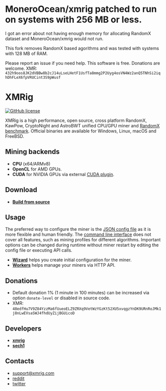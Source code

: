 # MoneroOcean/xmrig patched to run on systems with 256 MB or less. 

I got an error about not having enough memory for allocating RandomX dataset and MoneroOcean/xmrig would not run.

This fork removes RandomX based agorithms and was tested with systems with 128 MB of RAM.

Please report an issue if you need help. This software is free. Donations are welcome.
XMR: `432h9oos8JK2dVBBw8b2cJ14uLseLHetF1UsfTa8mmg2P2Uyg4osVN4Wz2anQ5TNhSi2iqhDhFLeX6fpVRUCint3S9pWusf`

# XMRig

[![GitHub license](https://img.shields.io/github/license/xmrig/xmrig.svg)](https://github.com/MoneroOcean/xmrig/blob/master/LICENSE)


XMRig is a high performance, open source, cross platform RandomX, KawPow, CryptoNight and AstroBWT unified CPU/GPU miner and [RandomX benchmark](https://xmrig.com/benchmark). Official binaries are available for Windows, Linux, macOS and FreeBSD.

## Mining backends
- **CPU** (x64/ARMv8)
- **OpenCL** for AMD GPUs.
- **CUDA** for NVIDIA GPUs via external [CUDA plugin](https://github.com/MoneroOcean/xmrig-cuda).

## Download
* **[Build from source](https://xmrig.com/docs/miner/build)**

## Usage
The preferred way to configure the miner is the [JSON config file](src/config.json) as it is more flexible and human friendly. The [command line interface](https://xmrig.com/docs/miner/command-line-options) does not cover all features, such as mining profiles for different algorithms. Important options can be changed during runtime without miner restart by editing the config file or executing API calls.

* **[Wizard](https://xmrig.com/wizard)** helps you create initial configuration for the miner.
* **[Workers](http://workers.xmrig.info)** helps manage your miners via HTTP API.

## Donations
* Default donation 1% (1 minute in 100 minutes) can be increased via option `donate-level` or disabled in source code.
* XMR: `48edfHu7V9Z84YzzMa6fUueoELZ9ZRXq9VetWzYGzKt52XU5xvqgzYnDK9URnRoJMk1j8nLwEVsaSWJ4fhdUyZijBGUicoD`

## Developers
* **[xmrig](https://github.com/xmrig)**
* **[sech1](https://github.com/SChernykh)**

## Contacts
* support@xmrig.com
* [reddit](https://www.reddit.com/user/XMRig/)
* [twitter](https://twitter.com/xmrig_dev)
